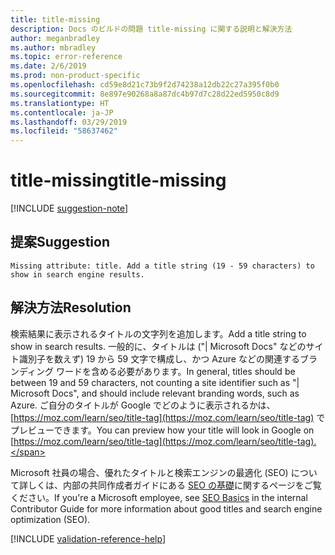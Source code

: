 ```yaml
---
title: title-missing
description: Docs のビルドの問題 title-missing に関する説明と解決方法
author: meganbradley
ms.author: mbradley
ms.topic: error-reference
ms.date: 2/6/2019
ms.prod: non-product-specific
ms.openlocfilehash: cd59e8d21c73b9f2d74238a12db22c27a395f0b0
ms.sourcegitcommit: 8e897e90268a8a87dc4b97d7c28d22ed5950c8d9
ms.translationtype: HT
ms.contentlocale: ja-JP
ms.lasthandoff: 03/29/2019
ms.locfileid: "58637462"
---
```

# <a name="title-missing"></a><span data-ttu-id="10d08-103">title-missing</span><span class="sxs-lookup"><span data-stu-id="10d08-103">title-missing</span></span>

[!INCLUDE [suggestion-note](includes/suggestion-note.md)]

## <a name="suggestion"></a><span data-ttu-id="10d08-104">提案</span><span class="sxs-lookup"><span data-stu-id="10d08-104">Suggestion</span></span>

`Missing attribute: title. Add a title string (19 - 59 characters) to show in search engine results.`

## <a name="resolution"></a><span data-ttu-id="10d08-105">解決方法</span><span class="sxs-lookup"><span data-stu-id="10d08-105">Resolution</span></span>

<span data-ttu-id="10d08-106">検索結果に表示されるタイトルの文字列を追加します。</span><span class="sxs-lookup"><span data-stu-id="10d08-106">Add a title string to show in search results.</span></span> <span data-ttu-id="10d08-107">一般的に、タイトルは ("| Microsoft Docs" などのサイト識別子を数えず) 19 から 59 文字で構成し、かつ Azure などの関連するブランディング ワードを含める必要があります。</span><span class="sxs-lookup"><span data-stu-id="10d08-107">In general, titles should be between 19 and 59 characters, not counting a site identifier such as "| Microsoft Docs", and should include relevant branding words, such as Azure.</span></span> <span data-ttu-id="10d08-108">ご自分のタイトルが Google でどのように表示されるかは、[https://moz.com/learn/seo/title-tag](https://moz.com/learn/seo/title-tag) でプレビューできます。</span><span class="sxs-lookup"><span data-stu-id="10d08-108">You can preview how your title will look in Google on [https://moz.com/learn/seo/title-tag](https://moz.com/learn/seo/title-tag).</span></span>

<span data-ttu-id="10d08-109">Microsoft 社員の場合、優れたタイトルと検索エンジンの最適化 (SEO) について詳しくは、内部の共同作成者ガイドにある [SEO の基礎](https://review.docs.microsoft.com/en-us/help/contribute/contribute-how-to-write-seo-basics?branch=master)に関するページをご覧ください。</span><span class="sxs-lookup"><span data-stu-id="10d08-109">If you're a Microsoft employee, see [SEO Basics](https://review.docs.microsoft.com/en-us/help/contribute/contribute-how-to-write-seo-basics?branch=master) in the internal Contributor Guide for more information about good titles and search engine optimization (SEO).</span></span>

[!INCLUDE [validation-reference-help](includes/validation-reference-help.md)]
